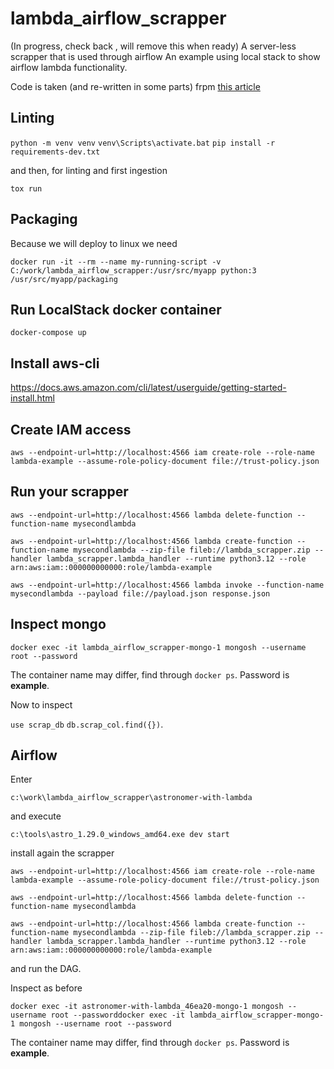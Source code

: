 # lambda_airflow_scrapper
(In progress, check back , will remove this when ready) A server-less scrapper that is used through airflow
An example using local stack to show airflow lambda functionality.

Code is taken (and re-written in some parts) frpm [this article](https://iwebdatascrapingservices.medium.com/how-to-scrape-news-content-from-popular-news-sites-636eea9db9a0)

## Linting

`python -m venv venv`
`venv\Scripts\activate.bat`
`pip install -r requirements-dev.txt`

and then, for linting and first ingestion

`tox run`

## Packaging

Because we will deploy to linux we need

`docker run -it --rm --name my-running-script -v C:/work/lambda_airflow_scrapper:/usr/src/myapp python:3 /usr/src/myapp/packaging`

## Run LocalStack docker container

`docker-compose up`

## Install aws-cli

https://docs.aws.amazon.com/cli/latest/userguide/getting-started-install.html

## Create IAM access

`aws --endpoint-url=http://localhost:4566 iam create-role --role-name lambda-example --assume-role-policy-document file://trust-policy.json`


## Run your scrapper

`aws --endpoint-url=http://localhost:4566 lambda delete-function --function-name mysecondlambda`

`aws --endpoint-url=http://localhost:4566 lambda create-function --function-name mysecondlambda --zip-file fileb://lambda_scrapper.zip --handler lambda_scrapper.lambda_handler --runtime python3.12 --role arn:aws:iam::000000000000:role/lambda-example`

`aws --endpoint-url=http://localhost:4566 lambda invoke --function-name mysecondlambda --payload file://payload.json response.json`

## Inspect mongo

`docker exec -it lambda_airflow_scrapper-mongo-1 mongosh --username root --password`


The container name may differ, find through `docker ps`. Password is **example**.

Now to inspect

`use scrap_db`
`db.scrap_col.find({})`.

## Airflow

Enter

`c:\work\lambda_airflow_scrapper\astronomer-with-lambda`

and execute

`c:\tools\astro_1.29.0_windows_amd64.exe dev start`

install again the scrapper

`aws --endpoint-url=http://localhost:4566 iam create-role --role-name lambda-example --assume-role-policy-document file://trust-policy.json`

`aws --endpoint-url=http://localhost:4566 lambda delete-function --function-name mysecondlambda`

`aws --endpoint-url=http://localhost:4566 lambda create-function --function-name mysecondlambda --zip-file fileb://lambda_scrapper.zip --handler lambda_scrapper.lambda_handler --runtime python3.12 --role arn:aws:iam::000000000000:role/lambda-example`

and run the DAG.

Inspect as before

`docker exec -it astronomer-with-lambda_46ea20-mongo-1 mongosh --username root --passworddocker exec -it lambda_airflow_scrapper-mongo-1 mongosh --username root --password`

The container name may differ, find through `docker ps`. Password is **example**.
